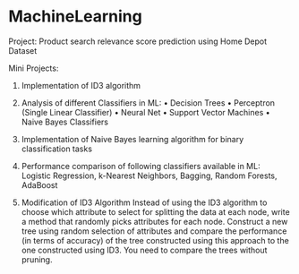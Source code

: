 # MachineLearning

Project: Product search relevance score prediction using Home Depot Dataset

Mini Projects:
1) Implementation of ID3 algorithm

2) Analysis of different Classifiers in ML:
• Decision Trees
• Perceptron (Single Linear Classifier)
• Neural Net
• Support Vector Machines
• Naive Bayes Classifiers

3) Implementation of Naive Bayes learning algorithm for binary classification tasks

4) Performance comparison of following classifiers available in ML: Logistic Regression, k-Nearest Neighbors, Bagging, Random Forests, AdaBoost

5) Modification of ID3 Algorithm
Instead of using the ID3 algorithm to choose which attribute to select for splitting the data at each node, write a method that randomly picks attributes for each node. 
Construct a new tree using random selection of attributes and compare the performance (in terms of accuracy) of the tree constructed using this approach to the one constructed 
using ID3. You need to compare the trees without pruning.
